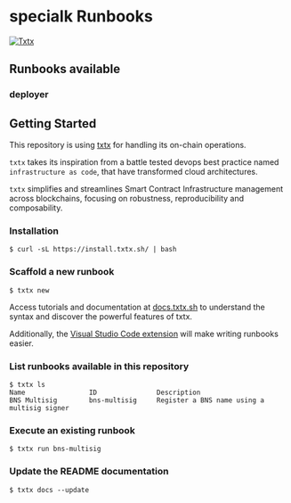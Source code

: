 # specialk Runbooks

[![Txtx](https://img.shields.io/badge/Operated%20with-Txtx-gree?labelColor=gray)](https://txtx.sh)

## Runbooks available

### deployer


## Getting Started

This repository is using [txtx](https://txtx.sh) for handling its on-chain operations.

`txtx` takes its inspiration from a battle tested devops best practice named `infrastructure as code`, that have transformed cloud architectures. 

`txtx` simplifies and streamlines Smart Contract Infrastructure management across blockchains, focusing on robustness, reproducibility and composability.

### Installation

```console
$ curl -sL https://install.txtx.sh/ | bash
```

### Scaffold a new runbook

```console
$ txtx new
```

Access tutorials and documentation at [docs.txtx.sh](https://docs.txtx.sh) to understand the syntax and discover the powerful features of txtx. 

Additionally, the [Visual Studio Code extension](https://marketplace.visualstudio.com/items?itemName=txtx.txtx) will make writing runbooks easier.

### List runbooks available in this repository
```console
$ txtx ls
Name                ID               Description
BNS Multisig        bns-multisig     Register a BNS name using a multisig signer
```

### Execute an existing runbook
```console
$ txtx run bns-multisig
```

### Update the README documentation
```console
$ txtx docs --update 
```
